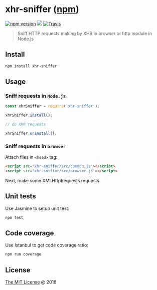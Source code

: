 # xhr-sniffer ([npm](https://www.npmjs.com/package/xhr-sniffer))

[![npm version](https://badge.fury.io/js/xhr-sniffer.svg)](https://badge.fury.io/js/xhr-sniffer)
![](https://img.shields.io/npm/dt/xhr-sniffer.svg)
[![Travis](https://img.shields.io/travis/piecioshka/xhr-sniffer.svg?maxAge=2592000)](https://travis-ci.org/piecioshka/xhr-sniffer)

> Sniff HTTP requests making by XHR in browser or http module in Node.js

## Install

```bash
npm install xhr-sniffer
```

## Usage

### Sniff requests in `Node.js`

```javascript
const xhrSniffer = require('xhr-sniffer');

xhrSniffer.install();

// do XHR requests

xhrSniffer.uninstall();
```

### Sniff requests in `browser`

Attach files in `<head>` tag:

```html
<script src="xhr-sniffer/src/common.js"></script>
<script src="xhr-sniffer/src/browser.js"></script>
```

Next, make some XMLHttpRequests requests.

## Unit tests

Use Jasmine to setup unit test:

```bash
npm test
```

## Code coverage

Use Istanbul to get code coverage ratio:

```bash
npm run coverage
```

## License

[The MIT License](http://piecioshka.mit-license.org) @ 2018
